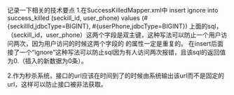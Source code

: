 记录一下相关的技术要点
1.在SuccessKilledMapper.xml中
<insert id="insert" parameterType="com.seckill.pojo.SuccessKilled" >
    <!--主键冲突，报错-->
    insert ignore into success_killed (seckill_id, user_phone)
    values (#{seckillId,jdbcType=BIGINT}, #{userPhone,jdbcType=BIGINT})
</insert>
上面的sql，（seckill_id，user_phone）这两个字段是双主键，这种写法可以防止一个用户访问两次，因为用户访问的时候这两个字段的
的属性一定是重复的。
在insert后面接了一个“ignore”这种写法可以防止sql因为有人访问两次报错，且该sql的返回值为0.（插入的新数据为0条）。

2.作为秒杀系统，接口的url应该在时间到了的时候由系统输出该url而不是固定的url，这样可以防止接口被非法获取。